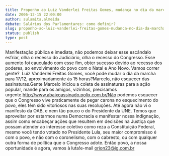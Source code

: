 ```yaml
---
title: Proponho ao Luiz Vanderlei Freitas Gomes, mudança no dia da marcha!
date: 2006-12-15 22:00:00
author: sulamita.almeida
debate: Salários dos Parlamentares: como definir?
slug: proponho-ao-luiz-vanderlei-freitas-gomes-mudanca-no-dia-da-marcha
status: publish 
type: post
---
```


Manifestação pública e imediata, não podemos deixar esse escândalo esfriar, olha o recesso do Judiciário, olha o recesso do Congresso. Esse aumento foi cauculado com esse fim, obter sucesso devido ao recesso dos poderes, ao envolvimento do povo com o Natal e Ano Novo. Vamos correr gente?  Luiz Vanderlei Freitas Gomes, você pode mudar o dia da marcha para 17/12, aproximadamente às 15 horas?Marcelo, não esquecer das assinaturas.Gente Marcelo iniciou a coleta de assinaturas para a ação popular, mande para os amigos, vizinhos, precisamos urgente.http://www.abaixoassinado.polix.com.br/Não podemos esquecer que o Congresso vive praticamente de pegar carona no esquecimento do povo, eles têm sido vitoriosos nas suas resoluções. Até agora não vi o manifesto da OAB, e nem tão pouco o do Presidente da UNE. Temos que aproveitar por estarmos numa Democracia e manifestar nossa indignação, assim como encabeçar ações que resultem em decisões na Justiça que possam atender ao interesse coletivo como reza a Constituição Federal, mesmo você tendo votado no Presidente Lula, seu maior compromisso é com o povo, e não com o coronelismo, com o cabresto, ou com qualquer outra forma de política que o Congresso adote. Então povo, a nossa oportunidade é agora, vamos à luta!e-mail orion23@ig.com.br
